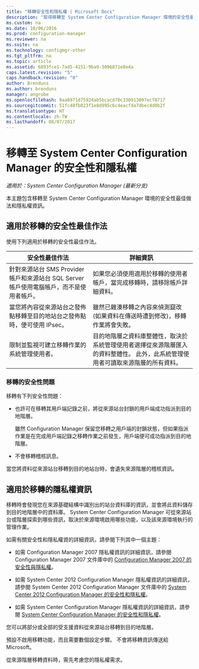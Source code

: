 ```yaml
---
title: "移轉安全性和隱私權 | Microsoft Docs"
description: "取得移轉至 System Center Configuration Manager 環境的安全性最佳做法和隱私權資訊。"
ms.custom: na
ms.date: 10/06/2016
ms.prod: configuration-manager
ms.reviewer: na
ms.suite: na
ms.technology: configmgr-other
ms.tgt_pltfrm: na
ms.topic: article
ms.assetid: 6893fce1-7ad5-4151-9ba9-3096871e8e4a
caps.latest.revision: "5"
caps.handback.revision: "0"
author: Brenduns
ms.author: brenduns
manager: angrobe
ms.openlocfilehash: 8aa6971d75924ab5bcacd70c330913097ecf8717
ms.sourcegitcommit: 51fc48fb023f1e8d995c6c4eacfda7dbec4d0b2f
ms.translationtype: HT
ms.contentlocale: zh-TW
ms.lasthandoff: 08/07/2017
---
```

# <a name="security-and-privacy-for-migration-to-system-center-configuration-manager"></a>移轉至 System Center Configuration Manager 的安全性和隱私權

*適用於：System Center Configuration Manager (最新分支)*

本主題包含移轉至 System Center Configuration Manager 環境的安全性最佳做法和隱私權資訊。  

## <a name="security-best-practices-for-migration"></a>適用於移轉的安全性最佳作法  
 使用下列適用於移轉的安全性最佳作法。  

|安全性最佳作法|詳細資訊|  
|----------------------------|----------------------|  
|針對來源站台 SMS Provider 帳戶和來源站台 SQL Server 帳戶使用電腦帳戶，而不是使用者帳戶。|如果您必須使用適用於移轉的使用者帳戶，當完成移轉時，請移除帳戶詳細資料。|  
|當您將內容從來源站台之發佈點移轉至目的地站台之發佈點時，便可使用 IPsec。|雖然已雜湊移轉之內容來偵測竄改 (如果資料在傳送時遭到修改)，移轉作業將會失敗。|  
|限制並監視可建立移轉作業的系統管理使用者。|目的地階層之資料庫整體性，取決於系統管理使用者選擇從來源階層匯入的資料整體性。 此外，此系統管理使用者可讀取來源階層的所有資料。|  

### <a name="security-issues-for-migration"></a>移轉的安全性問題  
移轉有下列安全性問題：  

-   也許可在移轉其用戶端記錄之前，將從來源站台封鎖的用戶端成功指派到目的地階層。  

     雖然 Configuration Manager 保留您移轉之用戶端的封鎖狀態，但如果指派作業是在完成用戶端記錄之移轉作業之前發生，用戶端便可成功指派到目的地階層。  

-   不會移轉稽核訊息。  

當您將資料從來源站台移轉到目的地站台時，會遺失來源階層的稽核資訊。  

## <a name="privacy-information-for-migration"></a>適用於移轉的隱私權資訊  
 移轉時會發現您在來源基礎結構中識別出的站台資料庫的資訊，並會將此資料儲存到目的地階層中的資料庫。 System Center Configuration Manager 可從來源站台或階層探索到哪些資訊，取決於來源環境啟用哪些功能，以及該來源環境執行的管理作業。  

 如需有關安全性和隱私權資的詳細資訊，請參閱下列其中一個主題：  

-   如需 Configuration Manager 2007 隱私權資訊的詳細資訊，請參閱 Configuration Manager 2007 文件庫中的 [Configuration Manager 2007 的安全性與隱私權](http://go.microsoft.com/fwlink/p/?LinkId=216450)。  

-   如需 System Center 2012 Configuration Manager 隱私權資訊的詳細資訊，請參閱 System Center 2012 Configuration Manager 文件庫中的 [System Center 2012 Configuration Manager 的安全性和隱私權](https://technet.microsoft.com/library/gg682033.aspx)。  

-   如需 System Center Configuration Manager 隱私權資訊的詳細資訊，請參閱 [System Center Configuration Manager 的安全性和隱私權](../../core/plan-design/security/security-and-privacy.md)。  

您可以將部分或全部的受支援資料從來源站台移轉到目的地階層。  

預設不啟用移轉功能，而且需要數個設定步驟。 不會將移轉資訊傳送給 Microsoft。  

從來源階層移轉資料時，需先考慮您的隱私權需求。  
